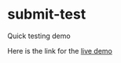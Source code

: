 # submit-test
Quick testing demo

Here is the link for the [live demo](https://anmarjarjees.github.io/submit-test/)
